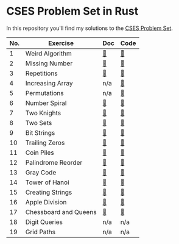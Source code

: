 # CSES Problem Set in Rust

In this repository you'll find my solutions to the [CSES Problem Set](https://cses.fi/problemset/).

| No. | Exercise              | Doc                                  | Code                                        |
| --- | --------------------- | ------------------------------------ | ------------------------------------------- |
| 1   | Weird Algorithm       | [📝](./src/weird_algorithm.md)       | [📜](./src/bin/01_weird_algorithm.rs)       |
| 2   | Missing Number        | [📝](./src/missing_number.md)        | [📜](./src/bin/02_missing_number.rs)        |
| 3   | Repetitions           | [📝](./src/repetitions.md)           | [📜](./src/bin/03_repetitions.rs)           |
| 4   | Increasing Array      | n/a                                  | [📜](./src/bin/04_increasing_array.rs)      |
| 5   | Permutations          | n/a                                  | [📜](./src/bin/05_permutations.rs)          |
| 6   | Number Spiral         | [📝](./src/number_spiral.md)         | [📜](./src/bin/06_number_spiral.rs)         |
| 7   | Two Knights           | [📝](./src/two_knights.md)           | [📜](./src/bin/07_two_knights.rs)           |
| 8   | Two Sets              | [📝](./src/two_sets.md)              | [📜](./src/bin/08_two_sets.rs)              |
| 9   | Bit Strings           | [📝](./src/bit_strings.md)           | [📜](./src/bin/09_bit_strings.rs)           |
| 10  | Trailing Zeros        | [📝](./src/trailing_zeros.md)        | [📜](./src/bin/10_trailing_zeros.rs)        |
| 11  | Coin Piles            | [📝](./src/coin_piles.md)            | [📜](./src/bin/11_coin_piles.rs)            |
| 12  | Palindrome Reorder    | [📝](./src/palindrome_reorder.md)    | [📜](./src/bin/12_palindrome_reorder.rs)    |
| 13  | Gray Code             | [📝](./src/gray_code.md)             | [📜](./src/bin/13_gray_code.rs)             |
| 14  | Tower of Hanoi        | [📝](./src/tower_of_hanoi.md)        | [📜](./src/bin/14_tower_of_hanoi.rs)        |
| 15  | Creating Strings      | [📝](./src/creating_strings.md)      | [📜](./src/bin/15_creating_strings.rs)      |
| 16  | Apple Division        | [📝](./src/apple_division.md)        | [📜](./src/bin/16_apple_division.rs)        |
| 17  | Chessboard and Queens | [📝](./src/chessboard_and_queens.md) | [📜](./src/bin/17_chessboard_and_queens.rs) |
| 18  | Digit Queries         | n/a                                  | n/a                                         |
| 19  | Grid Paths            | n/a                                  | n/a                                         |
